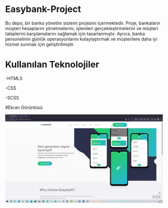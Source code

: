 # Easybank-Project </br>

</hr>
Bu depo, bir banka yönetim sistemi projesini içermektedir. Proje, bankaların müşteri hesaplarını yönetmelerini, işlemleri gerçekleştirmelerini ve müşteri taleplerini karşılamalarını sağlamak için tasarlanmıştır. Ayrıca, banka personelinin günlük operasyonlarını kolaylaştırmak ve müşterilere daha iyi hizmet sunmak için geliştirilmiştir. </br>

# Kullanılan Teknolojiler </br>
</hr>

-HTML5 </br>

-CSS </br>

-SCSS </br>

#Ekran Görüntüsü </br>
</hr>

![](images/Easy.gif) 
